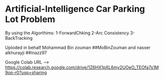 # Artificial-Intelligence Car Parking Lot Problem
 By using the Algorthims:
 1-ForwardChking 
 2-Arc Consistency
 3-BackTracking
 
Uploded in behalf Mohammad Bin zouman ##MoBinZouman and nasser alkhurayji ##inazz97

Google Colab URL --> https://colab.research.google.com/drive/1Z6HX1pXL6my2UOeO_TEOfa7s1M9op-r0?usp=sharing
